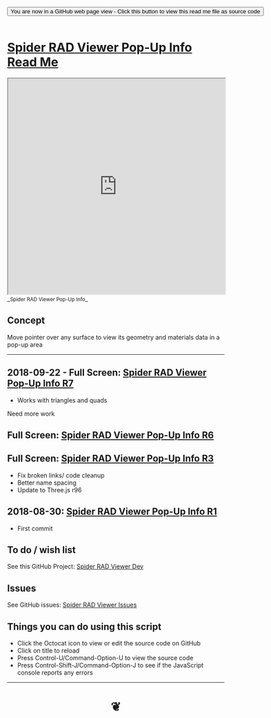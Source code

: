 
<span style=display:none; >[You are now in a GitHub source code view - click this link to view Read Me file as a web page]( https://www.ladybug.tools/spider-rad-viewer/#cookbook/rad-viewer-pop-up-info/README.md "View file as a web page." ) </span>

<div><input type=button class = "btn btn-secondary btn-sm" onclick=window.location.href="https://www.ladybug.tools/spider-rad-viewer/blob/master/cookbook/rad-viewer-pop-up-info/README.md"
value="You are now in a GitHub web page view - Click this button to view this read me file as source code" ></div>

<br>

# [Spider RAD Viewer Pop-Up Info Read Me]( #cookbook/rad-viewer-pop-up-info/README.md )


<iframe src=https://www.ladybug.tools/spider-rad-viewer/cookbook/rad-viewer-pop-up-info/index.html width=100% height=500px >Iframes are not viewable in GitHub source code views</iframe>
_<small>Spider RAD Viewer Pop-Up Info</small>_


## Concept

Move pointer over any surface to view its geometry and materials data in a pop-up area

***

## 2018-09-22 - Full Screen: [Spider RAD Viewer Pop-Up Info R7]( https://www.ladybug.tools/spider-rad-viewer/cookbook/rad-viewer-pop-up-info/r7/rad-viewer-pop-up-info.html )

* Works with triangles and quads

Need more work

## Full Screen: [Spider RAD Viewer Pop-Up Info R6]( https://www.ladybug.tools/spider-rad-viewer/cookbook/rad-viewer-pop-up-info/r6/rad-viewer-pop-up-info.html )




## Full Screen: [Spider RAD Viewer Pop-Up Info R3]( https://www.ladybug.tools/spider-rad-viewer/cookbook/rad-viewer-pop-up-info/r3/rad-viewer-pop-up-info.html )

* Fix broken links/ code cleanup
* Better name spacing
* Update to Three.js r96


## 2018-08-30: [Spider RAD Viewer Pop-Up Info R1]( https://www.ladybug.tools/spider-rad-viewer/cookbook/rad-viewer-pop-up-info/r1/rad-viewer-pop-up-info.html )


* First commit


## To do / wish list

See this GitHub Project: [Spider RAD Viewer Dev]( https://github.com/ladybug-tools/spider-rad-viewer/projects/1 )


## Issues

See GitHub issues: [Spider RAD Viewer Issues]( https://github.com/ladybug-tools/spider-rad-viewer/issues )


## Things you can do using this script

* Click the Octocat icon to view or edit the source code on GitHub
* Click on title to reload
* Press Control-U/Command-Option-U to view the source code
* Press Control-Shift-J/Command-Option-J to see if the JavaScript console reports any errors

***

# <center title="hello!" ><a href=javascript:window.scrollTo(0,0); style=text-decoration:none; > ❦ </a></center>


